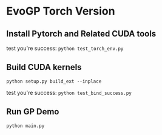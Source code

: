 # EvoGP Torch Version

## Install Pytorch and Related CUDA tools

test you're success: `python test_torch_env.py`

## Build CUDA kernels

`python setup.py build_ext --inplace`

test you're success: `python test_bind_success.py`

## Run GP Demo
`python main.py`
